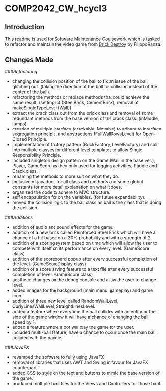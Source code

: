 # COMP2042_CW_hcycl3
 
## Introduction

This readme is used for Software Maintenance Coursework which is tasked to refactor and maintain the video game from <a href="https://github.com/FilippoRanza/Brick_Destroy"> Brick Destroy</a> by FilippoRanza.

## Changes Made

###_Refactoring_

- changing the collision position of the ball to fix an issue of the ball glitching out. (taking the direction of the ball for collision instead of the center of the ball).
- refactoring the methods or replace methods that could achieve the same result. (setImpact (SteelBrick, CementBrick), removal of makeSingleTypeLevel (Wall))
- extract the crack class out from the brick class and removal of some redundant methods from the base version of the crack class. (inMiddle, jumps)
- creation of multiple interface (crackable, Movable) to adhere to interface segregation principle, and abstractions (FullWallRowsLevel) for Open-Closed Principle.
- implementation of factory pattern (BrickFactory, LevelFactory) and split into multiple classes for different level templates to allow Single Responsibility Principle.
- included singleton design pattern on the Game (Wall in the base ver.), Player, GameScore as they only used for logging activities, Paddle and Crack class.
- renaming the methods to more suit on what they do.
- inclusive of javadocs for all class and methods and some global constants for more detail explanation on what it does.
- organized the code to adhere to MVC structure.
- self encapsulation for on the variables. (for future expandability).
- moved the collision logic to the ball class as ball is the class that is doing the collision.

###_Additions_

+ addition of audio and sound effects for the game.
+ addition of a new brick called Reinforced Steel Brick which will have a chance of a hit based on a 30% probability and with a strength of 2.
+ addition of a scoring system based on time which will allow the user to compete with itself on its performance on every level. (GameScore class)
+ addition of the scoreboard popup after every successful completion of the level. (GameScoreDisplay class)
+ addition of a score saving feature to a text file after every successful completion of level. (GameScore class)
+ aesthetic changes on the debug console and allow the user to change level.
+ added images for the background (main menu, gameplay) and game icon.
+ addition of three new level called RandomWallLevel, CurlyLinesWallLevel, StraightLinesLevel.
+ added a feature where everytime the ball collides with an entity or the side of the game window it will have a chance of changing the ball speed by 1.
+ added a feature where a bot will play the game for the user.
+ included multi-ball feature, have a chance to occur once the main ball collided with the paddle.

###_JavaFX_

* revamped the software to fully using JavaFX 
* removal of libraries that uses AWT and Swing in favour for JavaFX counterpart.
* added CSS to style on the text and buttons to mimic the base version of the game.
* produced multiple fxml files for the Views and Controllers for those fxml.
